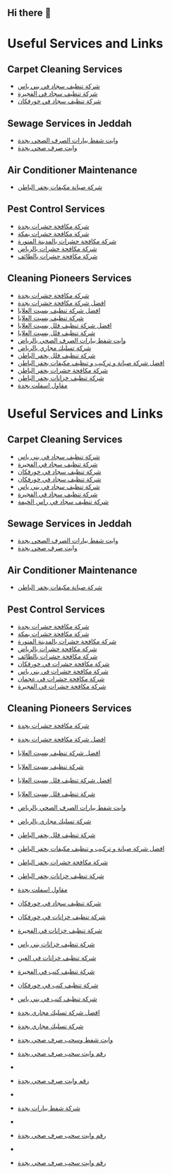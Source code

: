 ## Hi there 👋

<!--
Here are some ideas to get you started:

- 🔭 I’m currently working on ...
- 🌱 I’m currently learning ...
- 👯 I’m looking to collaborate on ...
- 🤔 I’m looking for help with ...
- 💬 Ask me about ...
- 📫 How to reach me: ...
- 😄 Pronouns: ...
- ⚡ Fun fact: ...
-->
# Useful Services and Links

## Carpet Cleaning Services

- [شركة تنظيف سجاد في بني ياس](https://www.manzilak.live/carpet-cleaning-baniyas/)
- [شركة تنظيف سجاد في الفجيرة](https://www.manzilak.live/carpet-cleaning-fejera/)
- [شركة تنظيف سجاد في خورفكان](https://www.manzilak.live/carpet-cleaning-khorfkan/)

## Sewage Services in Jeddah

- [وايت شفط بيارات الصرف الصحي بجدة](https://www.manzilak.live/wayet-sewage-suction-jaddah/)
- [وايت صرف صحي بجدة](https://www.manzilak.live/wayet-sanitation-jaddah/)

## Air Conditioner Maintenance

- [شركة صيانة مكيفات بحفر الباطن](https://www.manzilak.live/airconditioner-maintenance-hafar/)

## Pest Control Services

- [شركة مكافحة حشرات بجدة](https://www.manzilak.live/jeddah-antipests/)
- [شركة مكافحة حشرات بمكة](https://www.manzilak.live/makkah-antipests/)
- [شركة مكافحة حشرات بالمدينة المنورة](https://www.manzilak.live/madinah-antipests/)
- [شركة مكافحة حشرات بالرياض](https://www.manzilak.live/ryad-antipests/)
- [شركة مكافحة حشرات بالطائف](https://www.manzilak.live/taef-antipests/)

## Cleaning Pioneers Services

- [شركة مكافحة حشرات بجدة](https://cleaningpioneers.com/jeddah-pests/)
- [افضل شركة مكافحة حشرات بجدة](https://cleaningpioneers.com/jeddah-pest/)
- [افضل شركة تنظيف بسبت العلايا](https://cleaningpioneers.com/sabt-cleaning/)
- [شركة تنظيف بسبت العلايا](https://cleaningpioneers.com/%d8%b4%d8%b1%d9%83%d8%a9-%d8%aa%d9%86%d8%b8%d9%8a%d9%81-%d8%a8%d8%b3%d8%a8%d8%aa-%d8%a7%d9%84%d8%b9%d9%84%d8%a7%d9%8a%d8%a7/)
- [افضل شركة تنظيف فلل بسبت العلايا](https://cleaningpioneers.com/sabt-villa/)
- [شركة تنظيف فلل بسبت العلايا](https://cleaningpioneers.com/sabtalalaya-villas/)
- [وايت شفط بيارات الصرف الصحي بالرياض](https://cleaningpioneers.com/riyadh-wayet/)
- [شركة تسليك مجاري بالرياض](https://cleaningpioneers.com/%d8%a7%d9%81%d8%b6%d9%84-10-%d8%b4%d8%b1%d9%83%d8%a9-%d8%aa%d8%b3%d9%84%d9%8a%d9%83-%d9%85%d8%ac%d8%a7%d8%b1%d9%8a-%d8%a8%d8%a7%d9%84%d8%b1%d9%8a%d8%a7%d8%b6/)
- [شركة تنظيف فلل بحفر الباطن](https://cleaningpioneers.com/hafr-albatin-clean/)
- [افضل شركة صيانة و تركيب و تنظيف مكيفات بحفر الباطن](https://cleaningpioneers.com/afdilsharikat-sianatwtarkib-mukayifat-bihafr-albatin/)
- [شركة مكافحة حشرات بحفر الباطن](https://cleaningpioneers.com/hafr-albatin-pests/)
- [شركة تنظيف خزانات بحفر الباطن](https://cleaningpioneers.com/hafr-albatin-tanks/)
- [مقاول اسفلت بجدة](https://cleaningpioneers.com/%d9%85%d9%82%d8%a7%d9%88%d9%84-%d8%a7%d8%b3%d9%81%d9%84%d8%aa-%d8%a8%d8%ac%d8%af%d8%a9/)

# Useful Services and Links

## Carpet Cleaning Services

- [شركة تنظيف سجاد في بني ياس](https://www.manzilak.live/carpet-cleaning-baniyas/)
- [شركة تنظيف سجاد في الفجيرة](https://www.manzilak.live/carpet-cleaning-fejera/)
- [شركة تنظيف سجاد في خورفكان](https://www.manzilak.live/carpet-cleaning-khorfkan/)
- [شركة تنظيف سجاد في خورفكان](https://cleaningpioneers.com/khorfakkan-carpets/)
- [شركة تنظيف سجاد في بني ياس](https://cleaningpioneers.com/baniyas-carpets/)
- [شركة تنظيف سجاد في الفجيرة](https://cleaningpioneers.com/fujairah-steam/)
- [شركة تنظيف سجاد في راس الخيمة](https://cleaningpioneers.com/ras-alkhaimah-steam/)

## Sewage Services in Jeddah

- [وايت شفط بيارات الصرف الصحي بجدة](https://www.manzilak.live/wayet-sewage-suction-jaddah/)
- [وايت صرف صحي بجدة](https://www.manzilak.live/wayet-sanitation-jaddah/)

## Air Conditioner Maintenance

- [شركة صيانة مكيفات بحفر الباطن](https://www.manzilak.live/airconditioner-maintenance-hafar/)

## Pest Control Services

- [شركة مكافحة حشرات بجدة](https://www.manzilak.live/jeddah-antipests/)
- [شركة مكافحة حشرات بمكة](https://www.manzilak.live/makkah-antipests/)
- [شركة مكافحة حشرات بالمدينة المنورة](https://www.manzilak.live/madinah-antipests/)
- [شركة مكافحة حشرات بالرياض](https://www.manzilak.live/ryad-antipests/)
- [شركة مكافحة حشرات بالطائف](https://www.manzilak.live/taef-antipests/)
- [شركة مكافحة حشرات في خورفكان](https://cleaningpioneers.com/khorfakkan-pests/)
- [شركة مكافحة حشرات في بني ياس](https://cleaningpioneers.com/baniyas-pests/)
- [شركة مكافحة حشرات في عجمان](https://cleaningpioneers.com/ajman-pests/)
- [شركة مكافحة حشرات في الفجيرة](https://cleaningpioneers.com/fujairah-pests/)

## Cleaning Pioneers Services

- [شركة مكافحة حشرات بجدة](https://cleaningpioneers.com/jeddah-pests/)
- [افضل شركة مكافحة حشرات بجدة](https://cleaningpioneers.com/jeddah-pest/)
- [افضل شركة تنظيف بسبت العلايا](https://cleaningpioneers.com/sabt-cleaning/)
- [شركة تنظيف بسبت العلايا](https://cleaningpioneers.com/%d8%b4%d8%b1%d9%83%d8%a9-%d8%aa%d9%86%d8%b8%d9%8a%d9%81-%d8%a8%d8%b3%d8%a8%d8%aa-%d8%a7%d9%84%d8%b9%d9%84%d8%a7%d9%8a%d8%a7/)
- [افضل شركة تنظيف فلل بسبت العلايا](https://cleaningpioneers.com/sabt-villa/)
- [شركة تنظيف فلل بسبت العلايا](https://cleaningpioneers.com/sabtalalaya-villas/)
- [وايت شفط بيارات الصرف الصحي بالرياض](https://cleaningpioneers.com/riyadh-wayet/)
- [شركة تسليك مجاري بالرياض](https://cleaningpioneers.com/%d8%a7%d9%81%d8%b6%d9%84-10-%d8%b4%d8%b1%d9%83%d8%a9-%d8%aa%d8%b3%d9%84%d9%8a%d9%83-%d9%85%d8%ac%d8%a7%d8%b1%d9%8a-%d8%a8%d8%a7%d9%84%d8%b1%d9%8a%d8%a7%d8%b6/)
- [شركة تنظيف فلل بحفر الباطن](https://cleaningpioneers.com/hafr-albatin-clean/)
- [افضل شركة صيانة و تركيب و تنظيف مكيفات بحفر الباطن](https://cleaningpioneers.com/afdilsharikat-sianatwtarkib-mukayifat-bihafr-albatin/)
- [شركة مكافحة حشرات بحفر الباطن](https://cleaningpioneers.com/hafr-albatin-pests/)
- [شركة تنظيف خزانات بحفر الباطن](https://cleaningpioneers.com/hafr-albatin-tanks/)
- [مقاول اسفلت بجدة](https://cleaningpioneers.com/%d9%85%d9%82%d8%a7%d9%88%d9%84-%d8%a7%d8%b3%d9%81%d9%84%d8%aa-%d8%a8%d8%ac%d8%af%d8%a9/)
- [شركة تنظيف سجاد في خورفكان](https://cleaningpioneers.com/khorfakkan-carpets/)
- [شركة تنظيف خزانات في خورفكان](https://cleaningpioneers.com/khorfakkan-tanks/)
- [شركة تنظيف خزانات في الفجيرة](https://cleaningpioneers.com/fujairah-tanks/)
- [شركة تنظيف خزانات بني ياس](https://cleaningpioneers.com/baniyas-tanks/)
- [شركة تنظيف خزانات في العين](https://cleaningpioneers.com/alain-tanks/)
- [شركة تنظيف كنب في الفجيرة](https://cleaningpioneers.com/fujairah-sofa-cleaning/)
- [شركة تنظيف كنب في خورفكان](https://cleaningpioneers.com/khorfakkan-sofa-cleaning/)
- [شركة تنظيف كنب في بني ياس](https://cleaningpioneers.com/baniyas-sofa-cleaning/)


- [افضل شركة تسليك مجاري بجدة](https://www.manzilak.live/best-sewer-drainage/)
- [شركة تسليك مجاري بجدة](https://www.manzilak.live/sewerage-jeddah/)
- [وايت شفط وسحب صرف صحي بجدة](https://www.manzilak.live/wayet-shaft-sahb-jaddah/)
- [رقم وايت سحب صرف صحي بجدة](https://www.manzilak.live/wayet-sahb-jaddah/)
- 
- [رقم وايت صرف صحي بجدة](https://www.manzilak.live/sarf-sihi-jaddah/)
- 
- [شركة شفط بيارات بجدة](https://www.manzilak.live/sanitation-cleaning-jeddah/)
- 
- [رقم وايت سحب صرف صحي بجدة](https://www.manzilak.live/wayet-sahb-jaddah/)
- 
- [رقم وايت سحب صرف صحي بجدة](https://www.manzilak.live/wayet-sahb-jaddah/)

